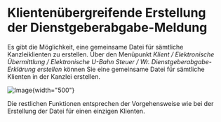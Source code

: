 # Klientenübergreifende Erstellung der Dienstgeberabgabe-Meldung

Es gibt die Möglichkeit, eine gemeinsame Datei für sämtliche Kanzleiklienten zu erstellen. Über den Menüpunkt *Klient / Elektronische Übermittlung / Elektronische U-Bahn Steuer / Wr. Dienstgeberabgabe-Erklärung erstellen* können Sie eine gemeinsame Datei für sämtliche Klienten in der Kanzlei erstellen.

![Image](<img/image337.png>){width="500"}

Die restlichen Funktionen entsprechen der Vorgehensweise wie bei der Erstellung der Datei für einen einzigen Klienten.